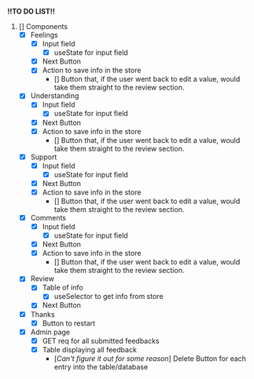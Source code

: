 **!!TO DO LIST!!**

1. [] Components
    - [X] Feelings
        - [X] Input field
            - [X] useState for input field
        - [X] Next Button
        - [X] Action to save info in the store
            - [] Button that, if the user went back to edit a value, would take them straight to the review section.
    - [X] Understanding
        - [X] Input field
            - [X] useState for input field
        - [X] Next Button
        - [X] Action to save info in the store
            - [] Button that, if the user went back to edit a value, would take them straight to the review section.
    - [X] Support 
        - [X] Input field
            - [X] useState for input field
        - [X] Next Button
        - [X] Action to save info in the store
            - [] Button that, if the user went back to edit a value, would take them straight to the review section.
    - [X] Comments
        - [X] Input field
            - [X] useState for input field
        - [X] Next Button
        - [X] Action to save info in the store
            - [] Button that, if the user went back to edit a value, would take them straight to the review section.
    - [X] Review
        - [X] Table of info
            - [X] useSelector to get info from store
        - [X] Next Button
    - [X] Thanks
        - [X] Button to restart
    - [X] Admin page
        - [X] GET req for all submitted feedbacks
        - [X] Table displaying all feedback
            - [*Can't figure it out for some reason*] Delete Button for each entry into the table/database